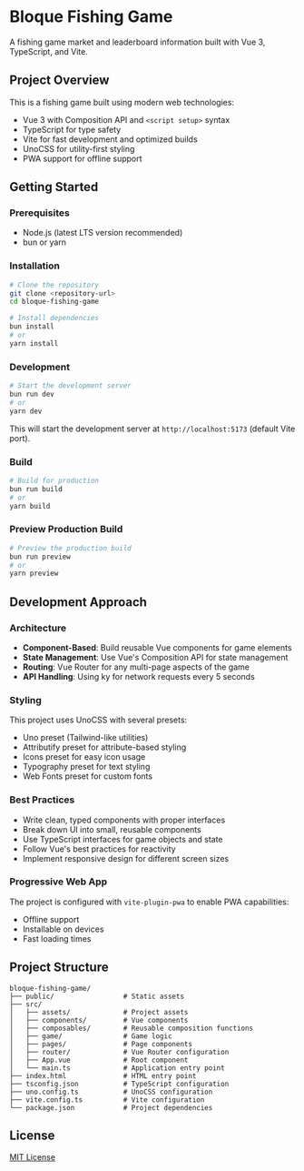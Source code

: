 # Bloque Fishing Game

A fishing game market and leaderboard information built with Vue 3, TypeScript, and Vite.

## Project Overview

This is a fishing game built using modern web technologies:
- Vue 3 with Composition API and `<script setup>` syntax
- TypeScript for type safety
- Vite for fast development and optimized builds
- UnoCSS for utility-first styling
- PWA support for offline support

## Getting Started

### Prerequisites

- Node.js (latest LTS version recommended)
- bun or yarn

### Installation

```bash
# Clone the repository
git clone <repository-url>
cd bloque-fishing-game

# Install dependencies
bun install
# or
yarn install
```

### Development

```bash
# Start the development server
bun run dev
# or
yarn dev
```

This will start the development server at `http://localhost:5173` (default Vite port).

### Build

```bash
# Build for production
bun run build
# or
yarn build
```

### Preview Production Build

```bash
# Preview the production build
bun run preview
# or
yarn preview
```

## Development Approach

### Architecture

- **Component-Based**: Build reusable Vue components for game elements
- **State Management**: Use Vue's Composition API for state management
- **Routing**: Vue Router for any multi-page aspects of the game
- **API Handling**: Using ky for network requests every 5 seconds

### Styling

This project uses UnoCSS with several presets:
- Uno preset (Tailwind-like utilities)
- Attributify preset for attribute-based styling
- Icons preset for easy icon usage
- Typography preset for text styling
- Web Fonts preset for custom fonts

### Best Practices

- Write clean, typed components with proper interfaces
- Break down UI into small, reusable components
- Use TypeScript interfaces for game objects and state
- Follow Vue's best practices for reactivity
- Implement responsive design for different screen sizes

### Progressive Web App

The project is configured with `vite-plugin-pwa` to enable PWA capabilities:
- Offline support
- Installable on devices
- Fast loading times

## Project Structure

```
bloque-fishing-game/
├── public/                 # Static assets
├── src/
│   ├── assets/             # Project assets
│   ├── components/         # Vue components
│   ├── composables/        # Reusable composition functions
│   ├── game/               # Game logic
│   ├── pages/              # Page components
│   ├── router/             # Vue Router configuration
│   ├── App.vue             # Root component
│   └── main.ts             # Application entry point
├── index.html              # HTML entry point
├── tsconfig.json           # TypeScript configuration
├── uno.config.ts           # UnoCSS configuration
├── vite.config.ts          # Vite configuration
└── package.json            # Project dependencies
```

## License

[MIT License](LICENSE)
